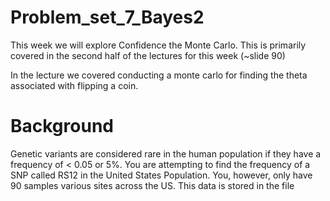 # Problem_set_7_Bayes2

This week we will explore Confidence the Monte Carlo. This is primarily covered in the second half of the lectures for this week (~slide 90)

In the lecture we covered conducting a monte carlo for finding the theta associated with flipping a coin. 


# Background

Genetic variants are considered rare in the human population if they have a frequency of < 0.05 or 5%. You are attempting to find the frequency of a SNP called RS12 in the United States Population. You, however, only have 90 samples various sites across the US. This data is stored in the file 

